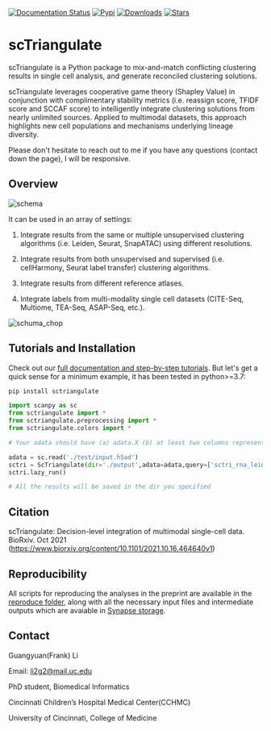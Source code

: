 [![Documentation Status](https://readthedocs.org/projects/sctriangulate/badge/?version=latest)](https://sctriangulate.readthedocs.io/en/latest/?badge=latest)  [![Pypi](https://img.shields.io/pypi/v/sctriangulate?logo=PyPI)](https://pypi.org/project/sctriangulate/)  [![Downloads](https://pepy.tech/badge/sctriangulate)](https://pypi.org/project/sctriangulate/)  [![Stars](https://img.shields.io/github/stars/frankligy/scTriangulate)](https://github.com/frankligy/scTriangulate/stargazers)



# scTriangulate

scTriangulate is a Python package to mix-and-match conflicting clustering results in single cell analysis, and generate reconciled clustering solutions.

scTriangulate leverages cooperative game theory (Shapley Value) in conjunction with complimentary stability metrics (i.e. reassign score, TFIDF score and SCCAF score) to intelligently integrate clustering solutions from nearly unlimited sources. Applied to multimodal datasets, this approach highlights new cell populations and mechanisms underlying lineage diversity.

Please don't hesitate to reach out to me if you have any questions (contact down the page), I will be responsive.

## Overview

![schema](./image/schema.png)

It can be used in an array of settings:

1. Integrate results from the same or multiple unsupervised clustering algorithms (i.e. Leiden, Seurat, SnapATAC) using different resolutions.

2. Integrate results from both unsupervised and supervised (i.e. cellHarmony, Seurat label transfer) clustering algorithms.

3. Integrate results from different reference atlases.

4. Integrate labels from multi-modality single cell datasets (CITE-Seq, Multiome, TEA-Seq, ASAP-Seq, etc.).

![schuma_chop](./image/schema_chop.png)

## Tutorials and Installation

Check out our [full documentation and step-by-step tutorials](https://sctriangulate.readthedocs.io/en/latest/get_started.html). But let's get a quick sense for a minimum example, it has been tested in python>=3.7:

```bash
pip install sctriangulate
```

```python
import scanpy as sc
from sctriangulate import *
from sctriangulate.preprocessing import *
from sctriangulate.colors import *

# Your adata should have (a) adata.X (b) at least two columns representing conflicting annotations in adata.obs (c) adata.obsm['X_umap'] for automatically generate visualization

adata = sc.read('./test/input.h5ad')
sctri = ScTriangulate(dir='./output',adata=adata,query=['sctri_rna_leiden_1','sctri_rna_leiden_2','sctri_rna_leiden_3'])
sctri.lazy_run()

# All the results will be saved in the dir you specified
```


## Citation

scTriangulate: Decision-level integration of multimodal single-cell data. BioRxiv. Oct 2021 (https://www.biorxiv.org/content/10.1101/2021.10.16.464640v1)

## Reproducibility

All scripts for reproducing the analyses in the preprint are available in the [reproduce folder](https://github.com/frankligy/scTriangulate/tree/main/reproduce), along 
with all the necessary input files and intermediate outputs which are avaiable in [Synapse storage](https://www.synapse.org/#!Synapse:syn26320337/files/).

## Contact

Guangyuan(Frank) Li

Email: li2g2@mail.uc.edu

PhD student, Biomedical Informatics

Cincinnati Children’s Hospital Medical Center(CCHMC)

University of Cincinnati, College of Medicine
